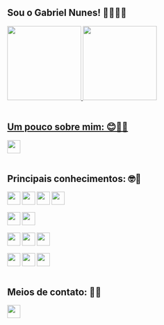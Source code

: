 ## Sou o Gabriel Nunes! 👩🏻‍💻📱

<div align="">
  <a href="https://www.linkedin.com/in/nunes1909/">
  <img height="170em" src="https://github-readme-stats.vercel.app/api?username=nunes1909&show_icons=true&theme=aura&include_all_commits=true&count_private=true"/>
  <img height="170em" src="https://github-readme-stats.vercel.app/api/top-langs/?username=nunes1909&layout=compact&langs_count=7&theme=aura"/>
    
<!--   ![Snake animation](https://github.com/nunes1909/nunes1909/blob/output/github-contribution-grid-snake.svg) -->
</div><br>

## Um pouco sobre mim: 😊🤘🏻
<div align="">
 <a href="https://github.com/nunes1909/nunes1909/wiki/Sobre-mim" target="_blank">
    <img height="30" src="https://img.shields.io/badge/Sobre mim-181717?style=flat&logo=GitHub&logoColor=white" target="_blank">
  </a>
</div><br>

## Principais conhecimentos: 🤓💭
<div align="">  
  <div>
    <img align="center" height="30" src="https://img.shields.io/badge/Kotlin-8a2be2?&style=flat&logo=kotlin&logoColor=white">
    <img align="center" height="30" src="https://img.shields.io/badge/Java-ED8B00?style=flat&logo=CoffeeScript&logoColor=white">
    <img align="center" height="30" src="https://img.shields.io/badge/Flutter-00B9F0?style=flat&logo=flutter&logoColor=white">
    <img align="center" height="30" src="https://img.shields.io/badge/Dart-013264?style=flat&logo=dart&logoColor=white">
  </div><br>
  
  <div>
    <img align="center" height="30" src="https://img.shields.io/badge/Kotlin%20Spring%20Boot-993399?style=flat&logo=spring&logoColor=white">
    <img align="center" height="30" src="https://img.shields.io/badge/Go-0078D6?style=flat&logo=GoLand&logoColor=white">
  </div><br>
  
  <div style="display: inline_block">
    <img align="center" height="30" src="https://img.shields.io/badge/PostgreSQL-316192?style=flat&logo=postgresql&logoColor=white">
    <img align="center" height="30" src="https://img.shields.io/badge/Oracle-ab212e?style=flat&logo=oracle&logoColor=white">
    <img align="center" height="30" src="https://img.shields.io/badge/MySQL-00000F?style=flat&logo=mysql&logoColor=white">    
  </div>
  
  <div style="display: inline_block"><br>
    <img align="center" height="30" src="https://img.shields.io/badge/Android-3DDC84?style=flat&logo=android&logoColor=white">
    <img align="center" height="30" src="https://img.shields.io/badge/Windows-0078D6?style=flat&logo=windows&logoColor=white">
    <img align="center" height="30" src="https://img.shields.io/badge/Ubuntu-E95420?style=flat&logo=ubuntu&logoColor=white">
  </div>
</div><br>

  
## Meios de contato: 📧📞
<div align="">
 <a href="https://github.com/nunes1909/nunes1909/wiki/Contatos" target="_blank">
    <img height="30" src="https://img.shields.io/badge/Contatos-181717?style=flat&logo=GitHub&logoColor=white" target="_blank">
  </a>
</div>
